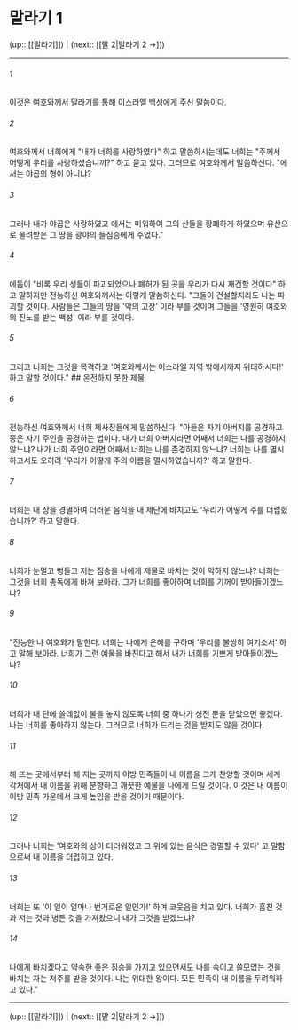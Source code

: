 # 말라기 1

(up:: [[말라기]]) | (next:: [[말 2|말라기 2 →]])

***




###### 1 

이것은 여호와께서 말라기를 통해 이스라엘 백성에게 주신 말씀이다. 



###### 2 

여호와께서 너희에게 "내가 너희를 사랑하였다" 하고 말씀하시는데도 너희는 "주께서 어떻게 우리를 사랑하셨습니까?" 하고 묻고 있다. 그러므로 여호와께서 말씀하신다. "에서는 야곱의 형이 아니냐? 



###### 3 

그러나 내가 야곱은 사랑하였고 에서는 미워하여 그의 산들을 황폐하게 하였으며 유산으로 물려받은 그 땅을 광야의 들짐승에게 주었다." 



###### 4 

에돔이 "비록 우리 성들이 파괴되었으나 폐허가 된 곳을 우리가 다시 재건할 것이다" 하고 말하지만 전능하신 여호와께서는 이렇게 말씀하신다. "그들이 건설할지라도 나는 파괴할 것이다. 사람들은 그들의 땅을 '악의 고장' 이라 부를 것이며 그들을 '영원히 여호와의 진노를 받는 백성' 이라 부를 것이다. 



###### 5 

그리고 너희는 그것을 목격하고 '여호와께서는 이스라엘 지역 밖에서까지 위대하시다!' 하고 말할 것이다." ## 온전하지 못한 제물 



###### 6 

전능하신 여호와께서 너희 제사장들에게 말씀하신다. "아들은 자기 아버지를 공경하고 종은 자기 주인을 공경하는 법이다. 내가 너희 아버지라면 어째서 너희는 나를 공경하지 않느냐? 내가 너희 주인이라면 어째서 너희는 나를 존경하지 않느냐? 너희는 나를 멸시하고서도 오히려 '우리가 어떻게 주의 이름을 멸시하였습니까?' 하고 말한다. 



###### 7 

너희는 내 상을 경멸하여 더러운 음식을 내 제단에 바치고도 '우리가 어떻게 주를 더럽혔습니까?' 하고 말한다. 



###### 8 

너희가 눈멀고 병들고 저는 짐승을 나에게 제물로 바치는 것이 악하지 않느냐? 너희는 그것을 너희 총독에게 바쳐 보아라. 그가 너희를 좋아하며 너희를 기꺼이 받아들이겠느냐? 



###### 9 

"전능한 나 여호와가 말한다. 너희는 나에게 은혜를 구하며 '우리를 불쌍히 여기소서' 하고 말해 보아라. 너희가 그런 예물을 바친다고 해서 내가 너희를 기쁘게 받아들이겠느냐? 



###### 10 

너희가 내 단에 쓸데없이 불을 놓지 않도록 너희 중 하나가 성전 문을 닫았으면 좋겠다. 나는 너희를 좋아하지 않는다. 그러므로 너희가 드리는 것을 받지도 않을 것이다. 



###### 11 

해 뜨는 곳에서부터 해 지는 곳까지 이방 민족들이 내 이름을 크게 찬양할 것이며 세계 각처에서 내 이름을 위해 분향하고 깨끗한 예물을 나에게 드릴 것이다. 이것은 내 이름이 이방 민족 가운데서 크게 높임을 받을 것이기 때문이다. 



###### 12 

그러나 너희는 '여호와의 상이 더러워졌고 그 위에 있는 음식은 경멸할 수 있다' 고 말함으로써 내 이름을 더럽히고 있다. 



###### 13 

너희는 또 '이 일이 얼마나 번거로운 일인가!' 하며 코웃음을 치고 있다. 너희가 훔친 것과 저는 것과 병든 것을 가져왔으니 내가 그것을 받겠느냐? 



###### 14 

나에게 바치겠다고 약속한 좋은 짐승을 가지고 있으면서도 나를 속이고 쓸모없는 것을 바치는 자는 저주를 받을 것이다. 나는 위대한 왕이다. 모든 민족이 내 이름을 두려워하고 있다."

***

(up:: [[말라기]]) | (next:: [[말 2|말라기 2 →]])
